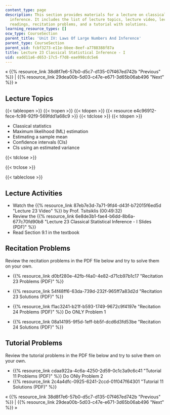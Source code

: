 ```yaml
---
content_type: page
description: This section provides materials for a lecture on classical statistical
  inference. It includes the list of lecture topics, lecture video, lecture slides,
  readings, recitation problems, and a tutorial with solutions.
learning_resource_types: []
ocw_type: CourseSection
parent_title: 'Unit IV: Laws Of Large Numbers And Inference'
parent_type: CourseSection
parent_uid: fcbf3273-e11e-bbee-8eef-a7788388f87a
title: Lecture 23 Classical Statistical Inference - I
uid: eadd11a6-d653-17c5-f7d8-eae998cdc5e6
---
```


« {{% resource_link 38d8f7e6-57b0-d5c7-d135-07f467ed742b "Previous" %}} | {{% resource_link 29dea00b-5d03-c47e-e671-3d65b06ab496 "Next" %}} »

Lecture Topics
--------------

{{< tableopen >}}
{{< tropen >}}
{{< tdopen >}}
{{< resource e4c96912-fece-fc98-92f9-569fdd1a68c9 >}}
{{< tdclose >}}
{{< tdopen >}}


*   Classical statistics
*   Maximum likelihood (ML) estimation
*   Estimating a sample mean
*   Confidence intervals (CIs)
*   CIs using an estimated variance


{{< tdclose >}}

{{< trclose >}}

{{< tableclose >}}

Lecture Activities
------------------

*   Watch the {{% resource_link 87eb7e3d-7a71-9fd4-d43f-b72015f6ed5d "Lecture 23 Video" %}} by Prof. Tsitsiklis (00:49:32)
*   Review the {{% resource_link 6e8de3b1-fae4-b6dd-8b6a-677c70fd90b8 "Lecture 23 Classical Statistical Inference - I Slides (PDF)" %}}
*   Read Section 9.1 in the textbook

Recitation Problems
-------------------

Review the recitation problems in the PDF file below and try to solve them on your own.

*   {{% resource_link d0bf280e-42fb-f4a0-4e82-d71cb97b1c17 "Recitation 23 Problems (PDF)" %}}
*   {{% resource_link 54f48ff6-63da-739d-232f-965ff7a83d2d "Recitation 23 Solutions (PDF)" %}}

*   {{% resource_link f1ac3241-b21f-b593-1749-9672c9f4197e "Recitation 24 Problems (PDF)" %}} Do ONLY Problem 1
*   {{% resource_link 08a14195-9f5d-1eff-bb5f-dcd6d3fd53be "Recitation 24 Solutions (PDF)" %}}

Tutorial Problems
-----------------

Review the tutorial problems in the PDF file below and try to solve them on your own.

*   {{% resource_link cdaa922a-4c6a-4250-2d59-0c1c3a9c6c41 "Tutorial 11 Problems (PDF)" %}} Do ONly Problem 2
*   {{% resource_link 2c4a4dfc-0925-6241-2ccd-01f047f64301 "Tutorial 11 Solutions (PDF)" %}}

« {{% resource_link 38d8f7e6-57b0-d5c7-d135-07f467ed742b "Previous" %}} | {{% resource_link 29dea00b-5d03-c47e-e671-3d65b06ab496 "Next" %}} »